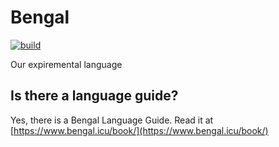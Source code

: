 # Bengal

[![build](https://github.com/bengalicu/bengal/actions/workflows/build.yml/badge.svg)](https://github.com/bengalicu/bengal/actions/workflows/build.yml)

Our expiremental language

## Is there a language guide?

Yes, there is a Bengal Language Guide. Read it at 
[https://www.bengal.icu/book/](https://www.bengal.icu/book/)
